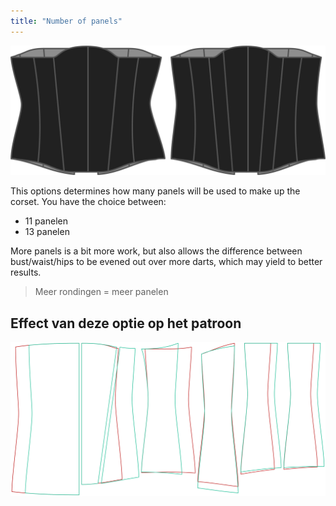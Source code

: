 ```yaml
---
title: "Number of panels"
---
```


![The panels option on Cathrin](./panels.svg)

This options determines how many panels will be used to make up the corset. You have the choice between:

- 11 panelen
- 13 panelen

More panels is a bit more work, but also allows the difference between bust/waist/hips to be evened out over more darts, which may yield to better results.

> Meer rondingen = meer panelen

## Effect van deze optie op het patroon

![This image shows the effect of this option by superimposing several variants that have a different value for this option](cathrin_panels_sample.svg "Effect of this option on the pattern")
